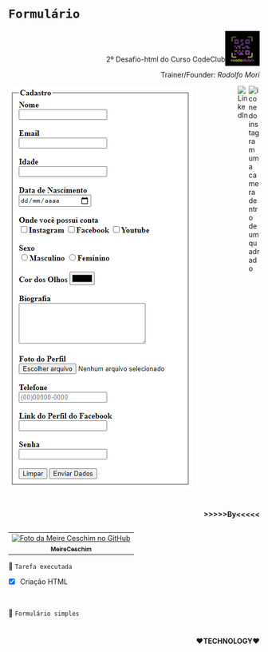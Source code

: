 

  
  # `Formulário`

<code><img height="70" align="right" src="./assets/codeclub.jpeg"></code>


<br><br>
<p align="right">2º Desafio-html do Curso CodeClub</p> 
<p align='right'>Trainer/Founder: <i>Rodolfo Mori</I></p>
<p>
<a href="https://www.instagram.com/dolfo.mori">
<img align="right" alt="icone do instagram uma camera dentro de um quadrado" width="22px" src="https://cdn.jsdelivr.net/npm/simple-icons@v3/icons/instagram.svg" />
</a>
<a href="https://www.linkedin.com/in/rodolfomori/">
<img align="right" alt="LinkedIn" width="22px" src="https://cdn.jsdelivr.net/npm/simple-icons@v3/icons/linkedin.svg" />
</a>
</p>

<img src="./assets/formulario-imagem.PNG" alt="imagem do Formuário"> <br>


#


<p align="right"><b>>>>>>By<<<<<</b></p>
<table align="right">
  <tr>
    <td align="center">
      <a href="#">
        <img src="https://avatars.githubusercontent.com/u/89756578?s=400&u=3fe7c1530d59282b03143899373eeeb5f1dc3953&v=4" width="100px;" alt="Foto da Meire Ceschim no GitHub"/><br>
        <sub>
          <b>MeireCeschim</b>
        </sub>
      </a>
  </tr>
</table>
    

📌 `Tarefa executada`
- [x] Criação HTML

<br>



📌 `Formulário simples`

#


<p align="right"><b>❤TECHNOLOGY❤</b></p><br>
